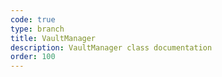 ```yaml
---
code: true
type: branch
title: VaultManager
description: VaultManager class documentation
order: 100
---
```

